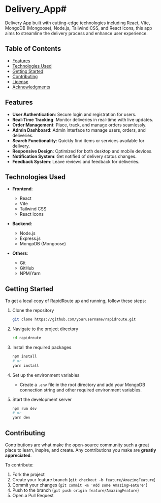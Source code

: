 # Delivery_App# 

 Delivery App built with cutting-edge technologies including React, Vite, MongoDB (Mongoose), Node.js, Tailwind CSS, and React Icons, this app aims to streamline the delivery process and enhance user experience.

## Table of Contents

- [Features](#features)
- [Technologies Used](#technologies-used)
- [Getting Started](#getting-started)
- [Contributing](#contributing)
- [License](#license)
- [Acknowledgments](#acknowledgments)

## Features

- **User Authentication**: Secure login and registration for users.
- **Real-Time Tracking**: Monitor deliveries in real-time with live updates.
- **Order Management**: Place, track, and manage orders seamlessly.
- **Admin Dashboard**: Admin interface to manage users, orders, and deliveries.
- **Search Functionality**: Quickly find items or services available for delivery.
- **Responsive Design**: Optimized for both desktop and mobile devices.
- **Notification System**: Get notified of delivery status changes.
- **Feedback System**: Leave reviews and feedback for deliveries.

## Technologies Used

- **Frontend**: 
  - React
  - Vite
  - Tailwind CSS
  - React Icons

- **Backend**: 
  - Node.js
  - Express.js
  - MongoDB (Mongoose)

- **Others**:
  - Git
  - GitHub
  - NPM/Yarn

## Getting Started

To get a local copy of RapidRoute up and running, follow these steps:

1. Clone the repository
   ```bash
   git clone https://github.com/yourusername/rapidroute.git
   ```

2. Navigate to the project directory
   ```bash
   cd rapidroute
   ```

3. Install the required packages
   ```bash
   npm install
   # or
   yarn install
   ```

4. Set up the environment variables
   - Create a `.env` file in the root directory and add your MongoDB connection string and other required environment variables.

5. Start the development server
   ```bash
   npm run dev
   # or
   yarn dev
   ```

## Contributing

Contributions are what make the open-source community such a great place to learn, inspire, and create. Any contributions you make are **greatly appreciated**. 

To contribute:

1. Fork the project
2. Create your feature branch (`git checkout -b feature/AmazingFeature`)
3. Commit your changes (`git commit -m 'Add some AmazingFeature'`)
4. Push to the branch (`git push origin feature/AmazingFeature`)
5. Open a Pull Request
